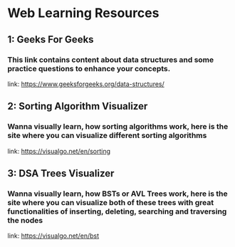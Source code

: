 # Web Learning Resources

## 1: Geeks For Geeks
### This link contains content about data structures and some practice questions to enhance your concepts.
link: https://www.geeksforgeeks.org/data-structures/

## 2: Sorting Algorithm Visualizer
### Wanna visually learn, how sorting algorithms work, here is the site where you can visualize different sorting algorithms
link: https://visualgo.net/en/sorting

## 3: DSA Trees Visualizer
### Wanna visually learn, how BSTs or AVL Trees work, here is the site where you can visualize both of these trees with great functionalities of inserting, deleting, searching and traversing the nodes
link: https://visualgo.net/en/bst